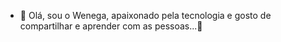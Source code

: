 - 👋 Olá, sou o Wenega, apaixonado pela tecnologia e gosto de compartilhar e aprender com as pessoas...🌱


